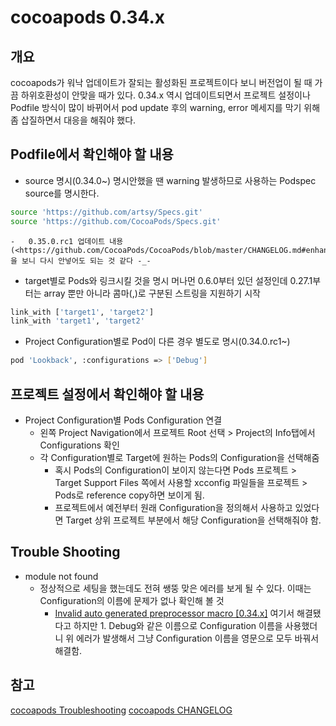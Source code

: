 cocoapods 0.34.x
================

개요
----

cocoapods가 워낙 업데이트가 잘되는 활성화된 프로젝트이다 보니 버전업이 될 때 가끔 하위호환성이 안맞을 때가 있다.
0.34.x 역시 업데이트되면서 프로젝트 설정이나 Podfile 방식이 많이 바뀌어서 pod update 후의 warning, error 메세지를 막기 위해 좀 삽질하면서 대응을 해줘야 했다.


Podfile에서 확인해야 할 내용
-----------------------

-   source 명시(0.34.0~)
명시안했을 땐 warning 발생하므로 사용하는 Podspec source를 명시한다.
```bash
source 'https://github.com/artsy/Specs.git'
source 'https://github.com/CocoaPods/Specs.git'
```
    -   0.35.0.rc1 업데이트 내용(<https://github.com/CocoaPods/CocoaPods/blob/master/CHANGELOG.md#enhancements>)을 보니 다시 안넣어도 되는 것 같다 -_-

-   target별로 Pods와 링크시킬 것을 명시
머나먼 0.6.0부터 있던 설정인데 0.27.1부터는 array 뿐만 아니라 콤마(,)로 구분된 스트링을 지원하기 시작
```bash
link_with ['target1', 'target2']
link_with 'target1', 'target2'
```

-   Project Configuration별로 Pod이 다른 경우 별도로 명시(0.34.0.rc1~)
```bash
pod 'Lookback', :configurations => ['Debug']
```

프로젝트 설정에서 확인해야 할 내용
--------------------------

-   Project Configuration별 Pods Configuration 연결
    -   왼쪽 Project Navigation에서 프로젝트 Root 선택 > Project의 Info탭에서 Configurations 확인
    -   각 Configuration별로 Target에 원하는 Pods의 Configuration을 선택해줌
        -   혹시 Pods의 Configuration이 보이지 않는다면 Pods 프로젝트 > Target Support Files 쪽에서 사용할 xcconfig 파일들을 프로젝트 > Pods로 reference copy하면 보이게 됨.
        -   프로젝트에서 예전부터 원래 Configuration을 정의해서 사용하고 있었다면 Target 상위 프로젝트 부분에서 해당 Configuration을 선택해줘야 함.


Trouble Shooting
----------------
-   module not found
    -   정상적으로 세팅을 했는데도 전혀 쌩뚱 맞은 에러를 보게 될 수 있다. 이때는 Configuration의 이름에 문제가 없나 확인해 볼 것
        -   [Invalid auto generated preprocessor macro [0.34.x]](https://github.com/CocoaPods/CocoaPods/issues/2542) 여기서 해결됐다고 하지만 1. Debug와 같은 이름으로 Configuration 이름을 사용했더니 위 에러가 발생해서 그냥 Configuration 이름을 영문으로 모두 바꿔서 해결함.


참고
----
[cocoapods Troubleshooting](http://guides.cocoapods.org/using/troubleshooting.html)
[cocoapods CHANGELOG](https://github.com/CocoaPods/CocoaPods/blob/master/CHANGELOG.md)
